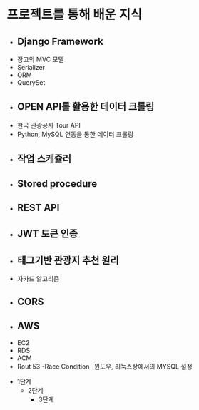 # 프로젝트를 통해 배운 지식

- ## Django Framework
 + 장고의 MVC 모델
 + Serializer
 + ORM
 + QuerySet
- ## OPEN API를 활용한 데이터 크롤링
 + 한국 관광공사 Tour API
 + Python, MySQL 연동을 통한 데이터 크롤링
- ## 작업 스케쥴러
- ## Stored procedure
- ## REST API
- ## JWT 토큰 인증
- ## 태그기반 관광지 추천 원리
 + 자카드 알고리즘
- ## CORS
- ## AWS
 + EC2
 + RDS
 + ACM
 + Rout 53
-Race Condition
-윈도우, 리눅스상에서의 MYSQL 설정


* 1단계
  - 2단계
    + 3단계
